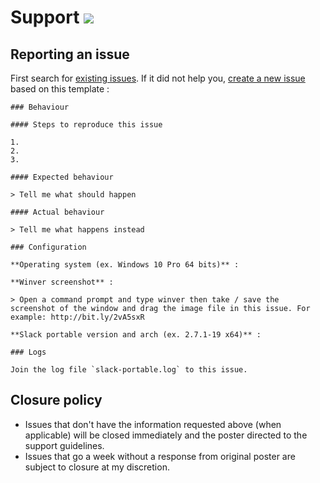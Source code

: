 # Support [![](https://isitmaintained.com/badge/resolution/crazy-max/slack-portable.svg)](https://isitmaintained.com/project/crazy-max/slack-portable)

## Reporting an issue

First search for [existing issues](https://github.com/crazy-max/slack-portable/issues?utf8=%E2%9C%93&q=). If it did not help you, [create a new issue](https://github.com/crazy-max/slack-portable/issues/new) based on this template :

```
### Behaviour

#### Steps to reproduce this issue

1.
2.
3.

#### Expected behaviour

> Tell me what should happen

#### Actual behaviour

> Tell me what happens instead

### Configuration

**Operating system (ex. Windows 10 Pro 64 bits)** :

**Winver screenshot** :

> Open a command prompt and type winver then take / save the screenshot of the window and drag the image file in this issue. For example: http://bit.ly/2vA5sxR

**Slack portable version and arch (ex. 2.7.1-19 x64)** :

### Logs

Join the log file `slack-portable.log` to this issue.
```

## Closure policy

* Issues that don't have the information requested above (when applicable) will be closed immediately and the poster directed to the support guidelines.
* Issues that go a week without a response from original poster are subject to closure at my discretion.
